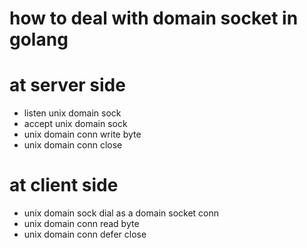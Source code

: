 # how to deal with domain socket in golang

# at server side
- listen unix domain sock
- accept unix domain sock
- unix domain conn write byte
- unix domain conn close

# at client side
- unix domain sock dial as a domain socket conn
- unix domain conn read byte
- unix domain conn defer close